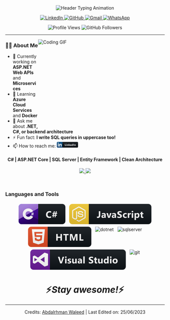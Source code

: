 <div align="center">
  <img src="https://readme-typing-svg.demolab.com?font=Fira+Code&weight=600&size=28&duration=3000&pause=1000&color=5BC0EB&center=true&vCenter=true&width=600&lines=Hi+there%2C+I'm+Abdalrhman+Waleed;.NET+Backend+Developer;Software+Engineer;From+Cairo%2C+Egypt" alt="Header Typing Animation">
</div>

<p align="center">
  <a href="https://www.linkedin.com/in/abdalrhman-waleed-8b08b52a5/" target="_blank">
    <img src="https://img.shields.io/badge/LinkedIn-0077B5?style=for-the-badge&logo=linkedin&logoColor=white" alt="LinkedIn">
  </a>
  <a href="https://github.com/Abdalrhman119" target="_blank">
    <img src="https://img.shields.io/badge/GitHub-181717?style=for-the-badge&logo=github&logoColor=white" alt="GitHub">
  </a>
  <a href="mailto:abdalrhmanwa159@gmail.com" target="_blank">
    <img src="https://img.shields.io/badge/Gmail-D14836?style=for-the-badge&logo=gmail&logoColor=white" alt="Gmail">
  </a>
  <a href="https://wa.me/201013250874" target="_blank">
    <img src="https://img.shields.io/badge/WhatsApp-25D366?style=for-the-badge&logo=whatsapp&logoColor=white" alt="WhatsApp">
  </a>
</p>

<div align="center">
  <img src="https://komarev.com/ghpvc/?username=Abdalrhman119&label=Profile+Views&color=blueviolet&style=flat" alt="Profile Views">
  <img src="https://img.shields.io/github/followers/Abdalrhman119?label=GitHub%20Followers&style=flat" alt="GitHub Followers">
</div>

---

<img align="right" height="280" width="400" src="https://media.giphy.com/media/qgQUggAC3Pfv687qPC/giphy.gif" alt="Coding GIF">

### 🧑‍💻 About Me

<ul>
  <li>🔭 Currently working on <strong>ASP.NET Web APIs</strong> and <strong>Microservices</strong></li>
  <li>🌱 Learning <strong>Azure Cloud Services</strong> and <strong>Docker</strong></li>
  <li>💬 Ask me about <strong>.NET, C#, or backend architecture</strong></li>
  <li>⚡ Fun fact: <strong>I write SQL queries in uppercase too!</strong></li>
  <li>📫 How to reach me: <a href="https://linkedin.com/in/abdalrhman-waleed-8b08b52a5"><img src="https://raw.githubusercontent.com/8bithemant/8bithemant/master/svg/social/linkedin.svg" height="18"></a></li>
</ul>

<h4 align="center"> C# | ASP.NET Core | SQL Server | Entity Framework | Clean Architecture </h4>

<p align="center">
  <a href="https://github.com/anuraghazra/github-readme-stats">
    <img src="https://github-readme-stats.vercel.app/api?username=Abdalrhman119&show_icons=true&theme=radical">
  </a>
  <img src="https://github-readme-stats.vercel.app/api/top-langs/?username=Abdalrhman119&layout=compact&theme=radical">
</p>

<br>

<h3 id="--languages-and-tools">Languages and Tools</h3>

<p align="center">
  <img src="https://raw.githubusercontent.com/8bithemant/8bithemant/master/svg/dev/languages/csharp.svg" alt="csharp" style="vertical-align:top; margin:4px">
  <img src="https://raw.githubusercontent.com/8bithemant/8bithemant/master/svg/dev/languages/js.svg" alt="js" style="vertical-align:top; margin:4px">
  <img src="https://raw.githubusercontent.com/8bithemant/8bithemant/master/svg/dev/languages/html.svg" alt="html" style="vertical-align:top; margin:4px">
  <img src="https://raw.githubusercontent.com/8bithemant/8bithemant/master/svg/dev/frameworks/dotnet.svg" alt="dotnet" style="vertical-align:top; margin:4px">
  <img src="https://raw.githubusercontent.com/8bithemant/8bithemant/master/svg/dev/services/sqlserver.svg" alt="sqlserver" style="vertical-align:top; margin:4px">
  <img src="https://raw.githubusercontent.com/8bithemant/8bithemant/master/svg/dev/tools/visualstudio.svg" alt="visualstudio" style="vertical-align:top; margin:4px">
  <img src="https://raw.githubusercontent.com/8bithemant/8bithemant/master/svg/dev/tools/git.svg" alt="git" style="vertical-align:top; margin:4px">
</p>


<h1 align="center">⚡️<i>Stay awesome!</i>⚡️</h1>

<hr>

<p align="center">
  Credits: <a href="https://github.com/Abdalrhman119">Abdalrhman Waleed</a> | 
  Last Edited on: 25/06/2023
</p>

